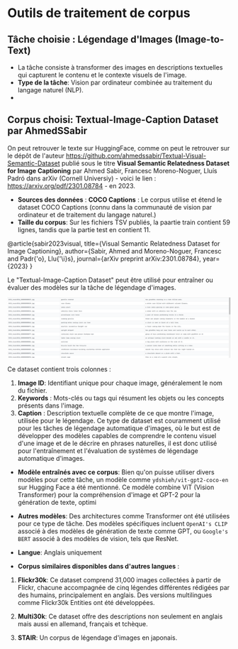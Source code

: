 # Outils de traitement de corpus

## Tâche choisie : Légendage d'Images (Image-to-Text)

- La tâche consiste à transformer des images en descriptions textuelles qui capturent le contenu et le contexte visuels de l'image.
- **Type de la tâche**: Vision par ordinateur combinée au traitement du langage naturel (NLP).
-
## Corpus choisi: Textual-Image-Caption Dataset par AhmedSSabir
On peut retrouver le texte sur HuggingFace, comme on peut le retrouver sur le dépôt de l'auteur https://github.com/ahmedssabir/Textual-Visual-Semantic-Dataset publié sous le titre **Visual Semantic Relatedness Dataset for Image Captioning** par Ahmed Sabir, Francesc Moreno-Noguer, Lluís Padró dans arXiv (Cornell Universiy) - voici le lien : https://arxiv.org/pdf/2301.08784 - en 2023.
- **Sources des données** : **COCO Captions** : Le corpus utilise et étend le dataset COCO Captions (connu dans la communauté de vision par ordinateur et de traitement du langage naturel.)
- **Taille du corpus**: Sur les fichiers TSV publiés, la paartie train contient 59 lignes, tandis que la partie test en contient 11.

@article{sabir2023visual,
  title={Visual Semantic Relatedness Dataset for Image Captioning},
  author={Sabir, Ahmed and Moreno-Noguer, Francesc and Padr{\'o}, Llu{\'\i}s},
  journal={arXiv preprint arXiv:2301.08784},
  year={2023}
}

Le "Textual-Image-Caption Dataset" peut être utilisé pour entraîner ou évaluer des modèles sur la tâche de légendage d'images.

<img src="corpus-ref.png" alt="corpus de référence" />

Ce dataset contient trois colonnes :
1. **Image ID**: Identifiant unique pour chaque image, généralement le nom du fichier.
2. **Keywords** : Mots-clés ou tags qui résument les objets ou les concepts présents dans l'image.
3. **Caption** : Description textuelle complète de ce que montre l'image, utilisée pour le légendage.
Ce type de dataset est couramment utilisé pour les tâches de légendage automatique d'images, où le but est de développer des modèles capables de comprendre le contenu visuel d'une image et de le décrire en phrases naturelles, il est donc utilisé pour l'entraînement et l'évaluation de systèmes de légendage automatique d'images.

- **Modèle entraînés avec ce corpus**: Bien qu'on puisse utiliser divers modèles pour cette tâche, un modèle comme `ydshieh/vit-gpt2-coco-en` sur Hugging Face a été mentionné. Ce modèle combine ViT (Vision Transformer) pour la compréhension d'image et GPT-2 pour la génération de texte, optimi

- **Autres modèles**: Des architectures comme Transformer ont été utilisées pour ce type de tâche. Des modèles spécifiques incluent `OpenAI's CLIP` associé à des modèles de génération de texte comme GPT, ou `Google's BERT` associé à des modèles de vision, tels que ResNet.

- **Langue**: Anglais uniquement
- **Corpus similaires disponibles dans d'autres langues** :
1. **Flickr30k**: Ce dataset comprend 31,000 images collectées à partir de Flickr, chacune accompagnée de cinq légendes différentes rédigées par des humains, principalement en anglais. Des versions multilingues comme Flickr30k Entities ont été développées.

2. **Multi30k**: Ce dataset offre des descriptions non seulement en anglais mais aussi en allemand, français et tchèque.

3. **STAIR**: Un corpus de légendage d'images en japonais.
